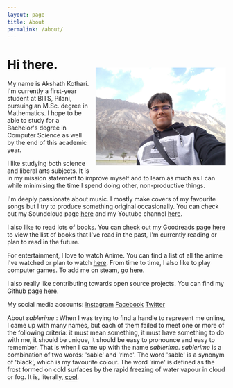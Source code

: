 ```yaml
---
layout: page
title: About
permalink: /about/
---
```


<img src="/assets/images/face-capture.jpg" style="float:right; margin-left:15px; margin-top:50px; margin-bottom:10px;" width="300" height="225" >

# Hi there.

My name is Akshath Kothari. I'm currently a first-year student at BITS, Pilani, pursuing an M.Sc. degree in Mathematics. I hope to be able to study for a Bachelor's degree in Computer Science as well by the end of this academic year. 

I like studying both science and liberal arts subjects. It is in my mission statement to improve myself and to learn as much as I can while minimising the time I spend doing other, non-productive things.

I'm deeply passionate about music. I mostly make covers of my favourite songs but I try to produce something original occasionally. You can check out my Soundcloud page [here][soundcloud-link] and my Youtube channel [here][youtube-link].

I also like to read lots of books. You can check out my Goodreads page [here][goodreads-link] to view the list of books that I've read in the past, I'm currently reading or plan to read in the future.

For entertainment, I love to watch Anime. You can find a list of all the anime I've watched or plan to watch [here][myanimelist-link]. From time to time, I also like to play computer games. To add me on steam, go [here][steam-link].

I also really like contributing towards open source projects. You can find my Github page [here][github-link].

My social media accounts:
[Instagram][instagram-link]
[Facebook][facebook-link]
[Twitter][twitter-link]

About *sablerime* : When I was trying to find a handle to represent me online, I came up with many names, but each of them failed to meet one or more of the following criteria: it must mean something, it must have something to do with me, it should be unique, it should be easy to pronounce and easy to remember. That is when I came up with the name *sablerime*.
*sablerime* is a combination of two words: 'sable' and 'rime'. The word 'sable' is a synonym of 'black', which is my favourite colour. The word 'rime' is defined as the frost formed on cold surfaces by the rapid freezing of water vapour in cloud or fog. It is, literally, <a href = "/assets/images/i-am-so-cool.jpg" style="color:black; ">cool</a>.

[soundcloud-link]: https://soundcloud.com/sablerime
[youtube-link]: https://www.youtube.com/akshathkothari
[goodreads-link]: https://www.goodreads.com/user/show/29882240-akshath-kothari
[myanimelist-link]: https://myanimelist.net/animelist/sablerime
[steam-link]: https://steamcommunity.com/id/sablerime
[instagram-link]: https://instagram.com/sablerime
[facebook-link]: https://www.facebook.com/sablerime
[twitter-link]: https://twitter.com/sablerime
[github-link]: https://github.com/sablerime
[jekyll-organization]: https://github.com/jekyll

<!---
As of today (22nd July 2018), I'm certainly not the person that I have projected myself to be in the above introduction. But I will strive to be that person. I will do whatever it takes. This is my promise to myself.
-->
